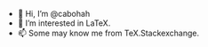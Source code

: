 - 👋 Hi, I’m @cabohah
- 👀 I’m interested in LaTeX.
- 📫 Some may know me from TeX.Stackexchange.

<!---
cabohah/cabohah is a ✨ special ✨ repository because its `README.md` (this file) appears on your GitHub profile.
You can click the Preview link to take a look at your changes.
--->
